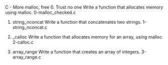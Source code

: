 C - More malloc, free
0. Trust no one
Write a function that allocates memory using malloc.
0-malloc_checked.c

1. string_nconcat
Write a function that concatenates two strings.
1-string_nconcat.c

2. _calloc
Write a function that allocates memory for an array, using malloc.
2-calloc.c

3. array_range
Write a function that creates an array of integers.
3-array_range.c
